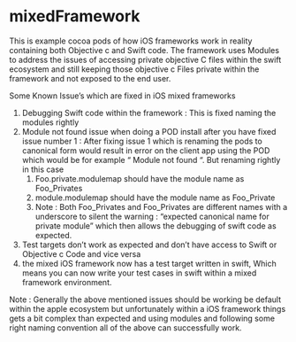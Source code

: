 # mixedFramework
This is example cocoa pods of how iOS frameworks work in reality containing both Objective c and Swift code. The framework uses Modules to address the issues of accessing private objective C files within the swift ecosystem and still keeping those objective c Files private within the framework and not exposed to the end user. 

Some Known Issue’s which are fixed in iOS mixed frameworks 

1. Debugging Swift code within the framework : This is fixed naming the modules rightly
2. Module not found issue when doing a POD install after you have fixed issue number 1 : After fixing issue 1 which is renaming the pods to canonical form would result in error on the client app using the POD which would be for example  “ Module not found “. But renaming rightly in this case 
    1. Foo.private.modulemap should have the module name as Foo_Privates
    2. module.modulemap should have the module name as Foo_Private
    3. Note : Both Foo_Privates and Foo_Privates are different names with a underscore to silent the warning : “expected canonical name for private module” which then allows the debugging of swift code as expected.
3. Test targets don’t work as expected and don’t have access to Swift or Objective c Code and vice versa 
4. the mixed iOS framework now has a test target written in swift, Which means you can now write your test cases in swift within a mixed framework environment. 

Note : Generally the above mentioned issues should be working be default within the apple ecosystem but unfortunately within a iOS framework things gets a bit complex than expected and using modules and following some right naming convention all of the above can successfully work.
